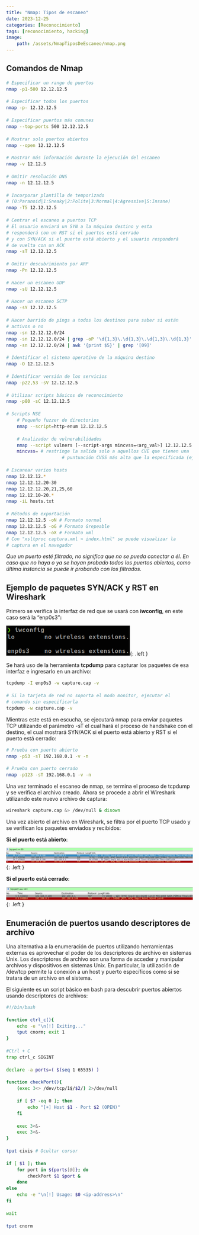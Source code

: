 ```yaml
---
title: "Nmap: Tipos de escaneo"
date: 2023-12-25
categories: [Reconocimiento]
tags: [reconocimiento, hacking]
image:
    path: /assets/NmapTiposDeEscaneo/nmap.png
---
```


## Comandos de Nmap

```bash
# Especificar un rango de puertos
nmap -p1-500 12.12.12.5

# Especificar todos los puertos
nmap -p- 12.12.12.5

# Especificar puertos más comunes
nmap --top-ports 500 12.12.12.5

# Mostrar solo puertos abiertos
nmap --open 12.12.12.5

# Mostrar más información durante la ejecución del escaneo
nmap -v 12.12.5

# Omitir resolución DNS
nmap -n 12.12.12.5

# Incorporar plantilla de temporizado 
# (0:Paranoid|1:Sneaky|2:Polite|3:Normal|4:Agressive|5:Insane)
nmap -T5 12.12.12.5

# Centrar el escaneo a puertos TCP
# El usuario enviará un SYN a la máquina destino y esta 
# responderá con un RST si el puertos está cerrado 
# y con SYN/ACK si el puerto está abierto y el usuario responderá
# de vuelta con un ACK
nmap -sT 12.12.12.5

# Omitir descubrimiento por ARP
nmap -Pn 12.12.12.5

# Hacer un escaneo UDP
nmap -sU 12.12.12.5

# Hacer un escaneo SCTP
nmap -sY 12.12.12.5

# Hacer barrido de pings a todos los destinos para saber si están
# activos o no
nmap -sn 12.12.12.0/24
nmap -sn 12.12.12.0/24 | grep -oP '\d{1,3}\.\d{1,3}\.\d{1,3}\.\d{1,3}'
nmap -sn 12.12.12.0/24 | awk '{print $5}' | grep '[09]'

# Identificar el sistema operativo de la máquina destino
nmap -O 12.12.12.5

# Identificar versión de los servicios
nmap -p22,53 -sV 12.12.12.5

# Utilizar scripts básicos de reconocimiento
nmap -p80 -sC 12.12.12.5

# Scripts NSE
	# Pequeño fuzzer de directorios
	nmap --script=http-enum 12.12.12.5

	# Analizador de vulnerabilidades
	nmap --script vulners [--script-args mincvss=<arg_val>] 12.12.12.5
	mincvss= # restringe la salida solo a aquellos CVE que tienen una 
					 # puntuación CVSS más alta que la especificada (eje: 4).

# Escanear varios hosts
nmap 12.12.12.*
nmap 12.12.12.20-30
nmap 12.12.12.20,21,25,60
nmap 12.12.10-20.*
nmap -iL hosts.txt

# Métodos de exportación
nmap 12.12.12.5 -oN # Formato normal
nmap 12.12.12.5 -oG # Formato Grepeable
nmap 12.12.12.5 -oX # Formato xml
# Con "xsltproc captura.xml > index.html" se puede visualizar la 
# captura en el navegador
```

*Que un puerto esté filtrado, no significa que no se pueda conectar a él. En caso que no haya o ya se hayan probado todos los puertos abiertos, como última instancia se puede ir probando con los filtrados.*

## Ejemplo de paquetes SYN/ACK y RST en Wireshark

Primero se verifica la interfaz de red que se usará con **iwconfig**, en este caso será la “enp0s3”**:**

![](../assets/NmapTiposDeEscaneo/Untitled.png){: .left }

Se hará uso de la herramienta **tcpdump** para capturar los paquetes de esa interfaz e ingresarlo en un archivo:

```bash
tcpdump -I enp0s3 -w capture.cap -v

# Si la tarjeta de red no soporta el modo monitor, ejecutar el
# comando sin especificarla
tcpdump -w capture.cap -v
```

Mientras este está en escucha, se ejecutará nmap para enviar paquetes TCP utilizando el parámetro -sT el cual hará el proceso de handshake con el destino, el cual mostrará SYN/ACK si el puerto está abierto y RST si el puerto está cerrado:

```bash
# Prueba con puerto abierto
nmap -p53 -sT 192.168.0.1 -v -n

# Prueba con puerto cerrado
nmap -p123 -sT 192.168.0.1 -v -n
```

Una vez terminado el escaneo de nmap, se termina el proceso de tcpdump y se verifica el archivo creado. Ahora se procede a abrir el Wireshark utilizando este nuevo archivo de captura:

```bash
wireshark capture.cap &> /dev/null & disown
```

Una vez abierto el archivo en Wireshark, se filtra por el puerto TCP usado y se verifican los paquetes enviados y recibidos:

**Si el puerto está abierto**:

![](../assets/NmapTiposDeEscaneo/Untitled1.png){: .left }

**Si el puerto está cerrado**:

![](../assets/NmapTiposDeEscaneo/Untitled2.png){: .left }

## Enumeración de puertos usando descriptores de archivo
Una alternativa a la enumeración de puertos utilizando herramientas externas es aprovechar el poder de los descriptores de archivo en sistemas Unix. Los descriptores de archivo son una forma de acceder y manipular archivos y dispositivos en sistemas Unix. En particular, la utilización de /dev/tcp permite la conexión a un host y puerto específicos como si se tratara de un archivo en el sistema.


El siguiente es un script básico en bash para descubrir puertos abiertos usando descriptores de archivos:

```bash
#!/bin/bash

function ctrl_c(){
	echo -e "\n[!] Exiting..."
	tput cnorm; exit 1
}

#Ctrl + C
trap ctrl_c SIGINT

declare -a ports=( $(seq 1 65535) )

function checkPort(){
	(exec 3<> /dev/tcp/1$/$2/) 2>/dev/null

	if [ $? -eq 0 ]; then
		echo "[+] Host $1 - Port $2 (OPEN)"
	fi

	exec 3<&-
	exec 3<&-
}

tput civis # Ocultar cursor

if [ $1 ]; then
	for port in ${ports[@]}; do
		checkPort $1 $port &
	done
else
	echo -e "\n[!] Usage: $0 <ip-address>\n"
fi

wait

tput cnorm
```


